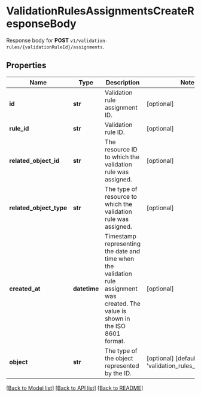 # ValidationRulesAssignmentsCreateResponseBody

Response body for **POST** `v1/validation-rules/{validationRuleId}/assignments`.

## Properties
Name | Type | Description | Notes
------------ | ------------- | ------------- | -------------
**id** | **str** | Validation rule assignment ID. | [optional] 
**rule_id** | **str** | Validation rule ID. | [optional] 
**related_object_id** | **str** | The resource ID to which the validation rule was assigned. | [optional] 
**related_object_type** | **str** | The type of resource to which the validation rule was assigned. | [optional] 
**created_at** | **datetime** | Timestamp representing the date and time when the validation rule assignment was created. The value is shown in the ISO 8601 format. | [optional] 
**object** | **str** | The type of the object represented by the ID. | [optional] [default to 'validation_rules_assignment']

[[Back to Model list]](../README.md#documentation-for-models) [[Back to API list]](../README.md#documentation-for-api-endpoints) [[Back to README]](../README.md)


